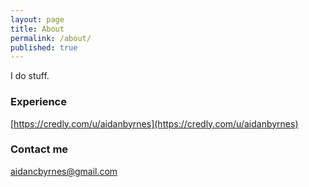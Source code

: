 ```yaml
---
layout: page
title: About
permalink: /about/
published: true
---
```

I do stuff.

### Experience
 
 [https://credly.com/u/aidanbyrnes](https://credly.com/u/aidanbyrnes)

### Contact me

[aidancbyrnes@gmail.com](mailto:aidancbyrnes@gmail.com)
